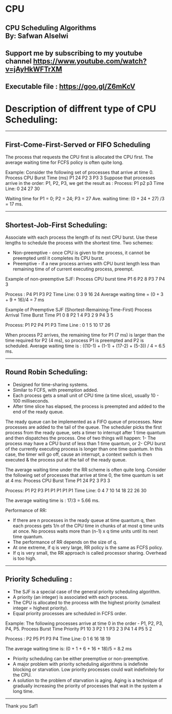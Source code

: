 # CPU
CPU Scheduling Algorithms  
By: Safwan Alselwi
-----------------------------------------------
Support me by subscribing to my youtube channel
https://www.youtube.com/watch?v=jAyHkWFTrXM
-----------------------------------------------
Executable file : https://goo.gl/Z6mKcV
-----------------------------------------------

Description of diffrent type of CPU Scheduling:
===================================================

-----------------------------------------------
First-Come-First-Served or FIFO Scheduling
-----------------------------------------------
The process that requests the CPU first is allocated the CPU first. The average waiting time for FCFS policy is often quite long.

Example:
Consider the following set of processes that arrive at time 0.
            Process			  CPU Burst Time (ms)
    	P1				24
	P2				3
	P3				3
Suppose that processes arrive in the order: P1, P2, P3, we get the result as :
Process:		P1 	                p2           p3
Time Line:	0		24	27	30


Waiting time for P1 = 0; P2 = 24; P3 = 27
Ave. waiting time: (0 + 24 + 27) /3 = 17 ms.



-----------------------------------------------
Shortest-Job-First Scheduling:
-----------------------------------------------
Associate with each process the length of its next CPU burst. Use these lengths to schedule the process with the shortest time. 
Two schemes:
* Non-preemptive - once CPU is given to the process, it cannot be preempted until it completes its CPU burst.
* Preemptive - if a new process arrives with CPU burst length less than remaining time of of current executing process, preempt.

Example of non-preemptive SJF:
	Process			   CPU burst time
 	P1		     		6
   	P2		     		8
   	P3		     		7
   	P4		     		3

Process :  	P4           P1	P3	P2
Time Line:	0	3	9	16	24
Average waiting time = (0 + 3 + 9 +  16)/4 = 7 ms

Example of Preemptive SJF
(Shortest-Remaining-Time-First)
	Process	Arrival Time 	Burst Time
	 P1			0	   8
	 P2			1	   4
	 P3			2	   9
	 P4			3	   5

Process:		P1    P2		P4	P1	P3
Time Line : 	0      1		5	10	17	26

When process P2	arrives, the remaining time for P1 (7 ms) is larger than the time required for P2 (4 ms), so process P1 is preempted and P2 is scheduled.
Average waiting time is :
((10-1) + (1-1) + (17-2) + (5-3)) / 4 = 6.5 ms.


-----------------------------------------------
Round Robin Scheduling:
-----------------------------------------------
* Designed for time-sharing systems.
* Similar to FCFS, with preemption added.
* Each process gets a small unit of CPU time (a time slice), usually 10 - 100 milliseconds.
* After time slice has elapsed, the process is preempted and added to the end of the ready queue.

The ready queue can be implemented as a FIFO queue of processes. New processes are added to the tail of the queue. The scheduler picks the first process from the ready queue, sets a timer to interrupt after 1 time quantum and then dispatches the process. One of two things will happen:
1- The process may have a CPU burst of less than 1 time quantum, or
2- CPU burst  of the currently executing process is longer than one time quantum. In this case, the timer will go off, cause an interrupt, a context switch is then executed & the process put at the tail of the ready queue.

The average waiting time under the RR scheme is often quite long. Consider the following set of processes that arrive at time 0, the time quantum is set at 4 ms:
	Process		    CPU Burst Time
	  P1			24
	  P2			 3
  	  P3			 3

Process: 		P1	P2	P3	P1	P1	P1	P1	P1
Time Line:	0	4	7	10	14	18	22	26	30

The average waiting time is : 17/3 = 5.66 ms.


Performance of RR:
* If there are n processes in the ready queue at time quantum q, then each process gets 1/n of the CPU time in chunks of at most q time units at once. No process waits more than (n-1) x q time units until its next time quantum.
* The performance of RR depends on the size of q.
* At one extreme, if q is very large, RR policy is the same as FCFS policy.
* If q is very small, the RR approach is called   processor sharing. Overhead is too high.


-----------------------------------------------
Priority Scheduling :
-----------------------------------------------
* The SJF is a special case of the general priority scheduling algorithm.
* A priority (an integer) is associated with each process.
* The CPU is allocated to the process with the highest priority (smallest integer = highest priority).
* Equal priority processes are scheduled in FCFS order.

Example: The following processes arrive at time 0 in the order - P1, P2, P3, P4, P5.
	Process	        Burst Time	Priority
	P1		10	   3
	P2		1	   1
	P3		2	   3
	P4		1	   4
	P5		5	   2

Process : 		P2	P5	P1		P3	P4
Time Line: 	0	1	6		16	18	19

The average waiting time is:
	(0 + 1 + 6 + 16 + 18)/5 = 8.2 ms

* Priority scheduling can be either preemptive or non-preemptive.
* A major problem with priority scheduling algorithms is indefinite blocking or starvation. Low priority processes could wait indefinitely for the CPU.
* A solution to the problem of starvation is aging. Aging is a technique of gradually increasing the priority of processes that wait in the system a long time.

-----------------------------------------------
Thank you
Saf1
